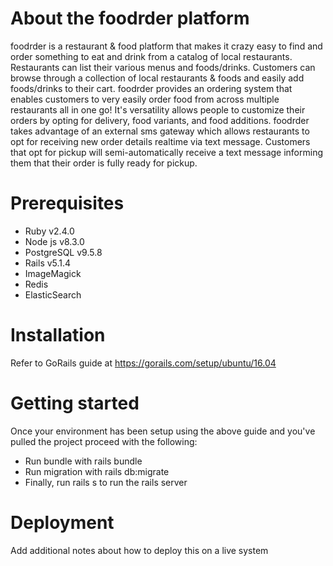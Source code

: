 

# About the foodrder platform

foodrder is a restaurant & food platform that makes it crazy easy to find and order something to eat and drink from a catalog of local restaurants. Restaurants can list
their various menus and foods/drinks. Customers can browse through a collection of local restaurants & foods and easily add foods/drinks to their cart. foodrder 
provides an ordering system that enables customers to very easily order food from across multiple restaurants all in one go! It's versatility allows people to customize 
their orders by opting for delivery, food variants, and food additions. foodrder takes advantage of an external sms gateway which allows restaurants to opt for receiving 
new order details realtime via text message. Customers that opt for pickup will semi-automatically receive a text message informing them that their order is fully ready for
pickup.

# Prerequisites

* Ruby v2.4.0
* Node js v8.3.0
* PostgreSQL v9.5.8
* Rails v5.1.4
* ImageMagick
* Redis
* ElasticSearch

# Installation

Refer to GoRails guide at https://gorails.com/setup/ubuntu/16.04

# Getting started
Once your environment has been setup using the above guide and you've
pulled the project proceed with the following:

* Run bundle with rails bundle
* Run migration with rails db:migrate
* Finally, run rails s to run the rails server

# Deployment

Add additional notes about how to deploy this on a live system
